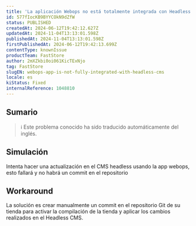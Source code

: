 ```yaml
---
title: 'La aplicación Webops no está totalmente integrada con Headless CMS'
id: 577fIocKB9BYYCOkN9dZfW
status: PUBLISHED
createdAt: 2024-06-12T19:42:12.627Z
updatedAt: 2024-11-04T13:13:01.598Z
publishedAt: 2024-11-04T13:13:01.598Z
firstPublishedAt: 2024-06-12T19:42:13.699Z
contentType: knownIssue
productTeam: FastStore
author: 2mXZkbi0oi061KicTExNjo
tag: FastStore
slugEN: webops-app-is-not-fully-integrated-with-headless-cms
locale: es
kiStatus: Fixed
internalReference: 1048810
---
```


## Sumario

>ℹ️ Este problema conocido ha sido traducido automáticamente del inglés.



## Simulación


Intenta hacer una actualización en el CMS headless usando la app webops, esto fallará y no habrá un commit en el repositorio



## Workaround


La solución es crear manualmente un commit en el repositorio Git de su tienda para activar la compilación de la tienda y aplicar los cambios realizados en el Headless CMS.




